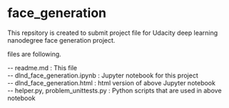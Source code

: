 # face_generation

This repsitory is created to submit project file for Udacity deep learning nanodegree face generation project.

files are following.  

-- readme.md : This file   
-- dlnd_face_generation.ipynb : Jupyter notebook for this project   
-- dlnd_face_generation.html  : html version of above Jupyter notebook   
-- helper.py, problem_unittests.py  : Python scripts that are used in above notebook  
